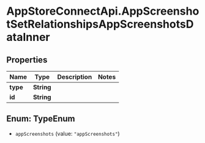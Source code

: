 # AppStoreConnectApi.AppScreenshotSetRelationshipsAppScreenshotsDataInner

## Properties

Name | Type | Description | Notes
------------ | ------------- | ------------- | -------------
**type** | **String** |  | 
**id** | **String** |  | 



## Enum: TypeEnum


* `appScreenshots` (value: `"appScreenshots"`)




